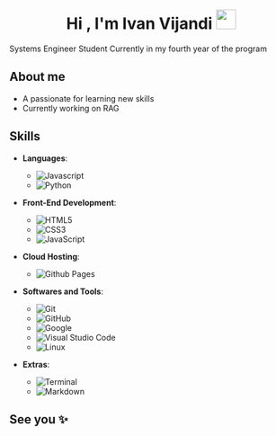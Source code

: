 
<h1 align="center"><b>Hi , I'm Ivan Vijandi </b><img src="https://media.giphy.com/media/hvRJCLFzcasrR4ia7z/giphy.gif" width="35"></h1>
<!-- -->Systems Engineer Student Currently in my fourth year of the program



## About me

- A passionate for learning new skills  
- Currently working on RAG

## Skills

- **Languages**:
  - ![Javascript](https://img.shields.io/badge/Javascript%20-%2314354C.svg?style=for-the-badge&logo=Javascript&logoColor=yellow)
  - ![Python](https://img.shields.io/badge/Python%20-%2314354C.svg?style=for-the-badge&logo=python&logoColor=white)

- **Front-End Development**:
  - ![HTML5](https://img.shields.io/badge/HTML5%20-%23E34F26.svg?style=for-the-badge&logo=html5&logoColor=white)
  - ![CSS3](https://img.shields.io/badge/CSS%20-%231572B6.svg?style=for-the-badge&logo=css3&logoColor=white)
  - ![JavaScript](https://img.shields.io/badge/JavaScript%20-%23F7DF1E.svg?style=for-the-badge&logo=javascript&logoColor=black)

- **Cloud Hosting**:
  - ![Github Pages](https://img.shields.io/badge/GitHub%20Pages-%23327FC7.svg?style=for-the-badge&logo=github&logoColor=white)

- **Softwares and Tools**:
  - ![Git](https://img.shields.io/badge/git-%23F05033.svg?style=for-the-badge&logo=git&logoColor=white)
  - ![GitHub](https://img.shields.io/badge/github-%23121011.svg?style=for-the-badge&logo=github&logoColor=white)
  - ![Google](https://img.shields.io/badge/google-%234285F4.svg?style=for-the-badge&logo=google&logoColor=white)
  - ![Visual Studio Code](https://img.shields.io/badge/Visual%20Studio%20Code-0078d7.svg?style=for-the-badge&logo=visual-studio-code&logoColor=white)
  - ![Linux](https://img.shields.io/badge/Linux-FCC624?style=for-the-badge&logo=linux&logoColor=black)

- **Extras**:
  - ![Terminal](https://img.shields.io/badge/Terminal-%23054020?style=for-the-badge&logo=gnu-bash&logoColor=white)
  - ![Markdown](https://img.shields.io/badge/markdown-%23000000.svg?style=for-the-badge&logo=markdown&logoColor=white)

## See you ✨

